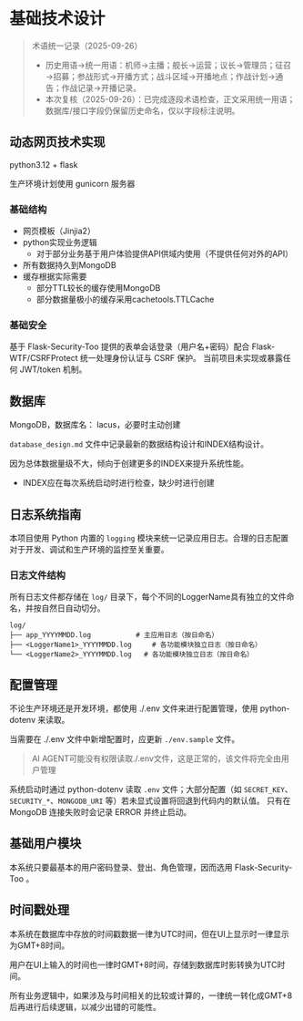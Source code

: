 # 基础技术设计

> 术语统一记录（2025-09-26）
> - 历史用语→统一用语：机师→主播；舰长→运营；议长→管理员；征召→招募；参战形式→开播方式；战斗区域→开播地点；作战计划→通告；作战记录→开播记录。
> - 本次复核（2025-09-26）：已完成逐段术语检查，正文采用统一用语；数据库/接口字段仍保留历史命名，仅以字段标注说明。
## 动态网页技术实现

python3.12 + flask

生产环境计划使用 gunicorn 服务器

### 基础结构

- 网页模板（Jinjia2）
- python实现业务逻辑
    - 对于部分业务基于用户体验提供API供域内使用（不提供任何对外的API）
- 所有数据持久到MongoDB
- 缓存根据实际需要
    - 部分TTL较长的缓存使用MongoDB
    - 部分数据量极小的缓存采用cachetools.TTLCache

### 基础安全

基于 Flask-Security-Too 提供的表单会话登录（用户名+密码）配合 Flask-WTF/CSRFProtect 统一处理身份认证与 CSRF 保护。
当前项目未实现或暴露任何 JWT/token 机制。

## 数据库

MongoDB，数据库名： lacus，必要时主动创建

`database_design.md` 文件中记录最新的数据结构设计和INDEX结构设计。

因为总体数据量级不大，倾向于创建更多的INDEX来提升系统性能。
- INDEX应在每次系统启动时进行检查，缺少时进行创建

## 日志系统指南

本项目使用 Python 内置的 `logging` 模块来统一记录应用日志。合理的日志配置对于开发、调试和生产环境的监控至关重要。

### 日志文件结构

所有日志文件都存储在 `log/` 目录下，每个不同的LoggerName具有独立的文件命名，并按自然日自动切分。

```
log/
├── app_YYYYMMDD.log           # 主应用日志（按日命名）
├── <LoggerName1>_YYYYMMDD.log     # 各功能模块独立日志（按日命名）
└── <LoggerName2>_YYYYMMDD.log   # 各功能模块独立日志（按日命名）
```

## 配置管理

不论生产环境还是开发环境，都使用 ./.env 文件来进行配置管理，使用 python-dotenv 来读取。

当需要在 ./.env 文件中新增配置时，应更新 `./env.sample` 文件。 
>AI AGENT可能没有权限读取./.env文件，这是正常的，该文件将完全由用户管理

系统启动时通过 python-dotenv 读取 `.env` 文件；大部分配置（如 `SECRET_KEY`、`SECURITY_*`、`MONGODB_URI` 等）若未显式设置将回退到代码内的默认值。
只有在 MongoDB 连接失败时会记录 ERROR 并终止启动。

## 基础用户模块

本系统只要最基本的用户密码登录、登出、角色管理，因而选用 Flask-Security-Too 。

## 时间戳处理

本系统在数据库中存放的时间戳数据一律为UTC时间，但在UI上显示时一律显示为GMT+8时间。

用户在UI上输入的时间也一律时GMT+8时间，存储到数据库时影转换为UTC时间。

所有业务逻辑中，如果涉及与时间相关的比较或计算的，一律统一转化成GMT+8后再进行后续逻辑，以减少出错的可能性。
